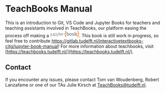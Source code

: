 # TeachBooks Manual

This is an introduction to Git, VS Code and Jupyter Books for teachers and teaching assistants involved in TeachBooks, our platform easing the process off making a <a href="https://jupyterbook.org/"><img  style="display:inline-block; height:1.5em; width:auto" src="images/logo-wide.svg" alt="Jupyter book"></a>. This book is still work in progress, so feel free to contribute https://gitlab.tudelft.nl/interactivetextbooks-citg/jupyter-book-manual! For more information about teachbooks, visit [https://teachbooks.tudelft.nl/](https://teachbooks.tudelft.nl/).

## Contact
If you encounter any issues, please contact Tom van Woudenberg, Robert Lanzafame or one of our TAs Julie Kirsch at TeachBooks@tudelft.nl.